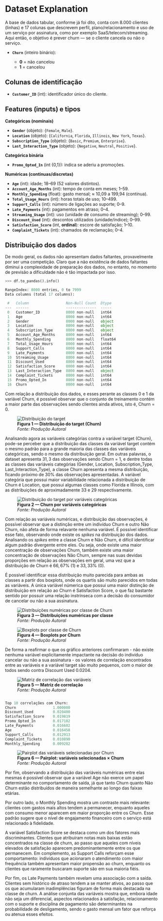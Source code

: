 # Dataset Explanation

A base de dados tabular, conforme já foi dito, conta com 8.000 clientes (linhas) e 17 colunas que descrevem perfil, plano/relacionamento e uso de um serviço por assinatura, como por exemplo SaaS/telecom/streaming. Aqui então, o objetivo é prever churn — se o cliente cancela ou não o serviço.

* **`Churn`** (inteiro binário):

  * **0** = não cancelou
  * **1** = cancelou

## Colunas de identificação

* **`Customer_ID`** (int): identificador único do cliente.

## Features (inputs) e tipos

**Categóricas (nominais)**

* **`Gender`** (objeto): {`Female`, `Male`}.
* **`Location`** (objeto): {`California`, `Florida`, `Illinois`, `New York`, `Texas`}.
* **`Subscription_Type`** (objeto): {`Basic`, `Premium`, `Enterprise`}.
* **`Last_Interaction_Type`** (objeto): {`Negative`, `Neutral`, `Positive`}.

**Categórica binária**

* **`Promo_Opted_In`** (int {0,1}): indica se aderiu a promoções.

**Numéricas (contínuas/discretas)**

* **`Age`** (int): idade; 18–69 (52 valores distintos).
* **`Account_Age_Months`** (int): tempo de conta em meses; 1–59.
* **`Monthly_Spending`** (float): gasto mensal; ≈ 10,09 a 199,94 (contínua).
* **`Total_Usage_Hours`** (int): horas totais de uso; 10–499.
* **`Support_Calls`** (int): número de ligações ao suporte; 0–9.
* **`Late_Payments`** (int): pagamentos em atraso; 0–4.
* **`Streaming_Usage`** (int): uso (unidade de consumo de streaming); 0–99.
* **`Discount_Used`** (int): descontos utilizados (unidade/índice); 0–99.
* **`Satisfaction_Score`** (int, **ordinal**): escore de satisfação; 1–10.
* **`Complaint_Tickets`** (int): chamados de reclamação; 0–4.

## Distribuição dos dados

De modo geral, os dados não apresentam dados faltantes, provavelmente por ser uma competição. Claro que a não existência de dados faltantes diminui a complexidade de preparação dos dados, no entanto, no momento de previsão a dificuldade não é tão impactada por isso.

```python
>>> df.to_pandas().info()

RangeIndex: 8000 entries, 0 to 7999
Data columns (total 17 columns):

 #   Column                 Non-Null Count  Dtype  
---  ------                 --------------  -----  
 0   Customer_ID            8000 non-null   int64  
 1   Age                    8000 non-null   int64  
 2   Gender                 8000 non-null   object 
 3   Location               8000 non-null   object 
 4   Subscription_Type      8000 non-null   object 
 5   Account_Age_Months     8000 non-null   int64  
 6   Monthly_Spending       8000 non-null   float64
 7   Total_Usage_Hours      8000 non-null   int64  
 8   Support_Calls          8000 non-null   int64  
 9   Late_Payments          8000 non-null   int64  
 10  Streaming_Usage        8000 non-null   int64  
 11  Discount_Used          8000 non-null   int64  
 12  Satisfaction_Score     8000 non-null   int64  
 13  Last_Interaction_Type  8000 non-null   object 
 14  Complaint_Tickets      8000 non-null   int64  
 15  Promo_Opted_In         8000 non-null   int64  
 16  Churn                  8000 non-null   int64  
```

Com relação a distribuição dos dados, e esses perante as classes 0 e 1 da variável Churn, é possível observar que o conjunto de treinamento contém a maior parte das observações sendo clientes ainda ativos, isto é, Churn = 0.

<!-- ![Distribuição do target](../plots_eda/01_target_distribution.png) -->
<figure markdown>
  <img src="../../plots_eda/01_target_distribution.png" alt="Distribuição do target">
  <figcaption><strong>Figura 1 — Distribuição do target (Churn)</strong><br><em>Fonte: Produção Autoral</em></figcaption>
</figure>

Analisando agora as variáveis categórias contra a variável target (Churn), pode-se perceber que a distribuição das classes da variável target contém o mesmo padrão para a grande maioria das classes das variáveis categóricas, sendo o mesmo da distribuição geral. Em outras palavras, o dataset apresenta $31,3%$ das observações sendo Churn = 1, e dentre todas as classes das variáveis categórias (Gender, Location, Subscription_Type, Last_Interaction_Type), a classe Churn apresenta a mesma distribuição, ficando próximo de 30% das observações apresentadas. A variável categória que possui maior variabilidade relacionada a distribuição de Churn é Location, que possui algumas classes como Florida e Illinois, com as distribuições de aproximadamente $33%$ e $29%$ respectivamente.

<!-- ![Distribuição do target contra variáveis categórias](../plots_eda/02_categorical_analysis.png) -->
<figure markdown>
  <img src="../../plots_eda/02_categorical_analysis.png" alt="Distribuição do target por variáveis categóricas">
  <figcaption><strong>Figura 2 — Churn por variáveis categóricas</strong><br><em>Fonte: Produção Autoral</em></figcaption>
</figure>

Com relação as variáveis numéricas, e distribuição das observações, é possível observar que a distinção entre um indivíduo Churn e outro Não Churn, não afeta de forma relavante nenhuma variável. É possível identificar esse fato, observando onde existe os *spikes* na distribuição dos dados. Analisando os *spikes* entre a classe Churn e Não Churn, é difícil identificar algum padrão divergente entre eles. Ou seja, onde existe uma maior concentração de observações Churn, também existe uma maior concentração de observações Não Churn, sempre nas suas devidas proporções em relação as observações em geral, uma vez que a distribuição de Churn é $66,67$% (1) e $33,33$% (0).

É possível identificar essa distribuição muito parecida para ambas as classes a partir dos boxplots, onde os quartis são muito parecidos em todas as variáveis. A única variável númerica que possui uma maior distinção de distribuição em relação ao Churn é Satisfaction Score, o que faz bastante sentido por possuir uma relação instrínseca com a decisão do consumidor de cancelar ou não a sua assinatura.

<!-- ![Distribuição do target contra variáveis numéricas](../plots_eda/03_numeric_distributions.png) -->
<figure markdown>
  <img src="../../plots_eda/03_numeric_distributions.png" alt="Distribuições numéricas por classe de Churn">
  <figcaption><strong>Figura 3 — Distribuições numéricas por classe</strong><br><em>Fonte: Produção Autoral</em></figcaption>
</figure>

<!-- ![Boxplots contra target](../plots_eda/04_boxplots_by_target.png) -->
<figure markdown>
  <img src="../../plots_eda/04_boxplots_by_target.png" alt="Boxplots por classe de Churn">
  <figcaption><strong>Figura 4 — Boxplots por Churn</strong><br><em>Fonte: Produção Autoral</em></figcaption>
</figure>

De forma a reafirmar o que os gráfico anteriores confirmaram - não existe nenhuma variável explicitamente impactante na decisão do indivíduo cancelar ou não a sua assinatura - os valores de correlação encontrados entre as variáveis e a variável target são muito pequenos, com o maior de todos sendo contra Discount Used $0.0204$.

<!-- ![Tabela de correlações](../plots_eda/05_correlation_matrix.png) -->
<figure markdown>
  <img src="../../plots_eda/05_correlation_matrix.png" alt="Matriz de correlação das variáveis">
  <figcaption><strong>Figura 5 — Matriz de correlação</strong><br><em>Fonte: Produção Autoral</em></figcaption>
</figure>


```python

Top 10 correlações com Churn:
Churn                 1.000000
Discount_Used         0.020400
Satisfaction_Score    0.019819
Promo_Opted_In        0.017182
Late_Payments         0.016602
Age                   0.016458
Support_Calls         0.012913
Complaint_Tickets     0.010890
Monthly_Spending      0.009202
```

<!-- ![Dispersão numéricas](../plots_eda/06_pairplot.png) -->
<figure markdown>
  <img src="../../plots_eda/06_pairplot.png" alt="Pairplot das variáveis selecionadas por Churn">
  <figcaption><strong>Figura 6 — Pairplot: variáveis selecionadas × Churn</strong><br><em>Fonte: Produção Autoral</em></figcaption>
</figure>

Por fim, observando a distribuição das variáveis numéricas entre elas mesmas é possível observar que a variável Age não exerce um papel determinante no comportamento de saída, já que tanto Churn quanto Não Churn estão distribuídos de maneira semelhante ao longo das faixas etárias.

Por outro lado, o Monthly Spending mostra um contraste mais relevante: clientes com gastos mais altos tendem a permanecer, enquanto aqueles com consumo menor aparecem em maior proporção entre os Churn. Esse padrão sugere que o nível de engajamento financeiro com o serviço está relacionado à fidelidade.

A variável Satisfaction Score se destaca como um dos fatores mais discriminantes. Clientes que atribuíram notas mais baixas estão concentrados na classe de churn, ao passo que aqueles com níveis elevados de satisfação aparecem predominantemente entre os que permanecem. Em complemento, as Support Calls reforçam esse comportamento: indivíduos que acionaram o atendimento com maior frequência também apresentam maior propensão ao churn, enquanto os clientes que raramente buscaram suporte são em sua maioria fiéis.

Por fim, os Late Payments também revelam uma associação com a saída. Clientes sem histórico de atraso tendem a se manter ativos, ao passo que os que acumularam inadimplências figuram de forma mais destacada na classe de churn. A análise conjunta das variáveis mostra que, embora idade não seja um diferencial, aspectos relacionados à satisfação, relacionamento com o suporte e disciplina de pagamento são determinantes na probabilidade de desligamento, sendo o gasto mensal um fator que reforça ou atenua esses efeitos.